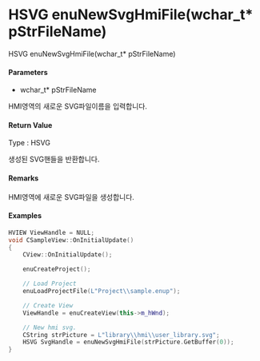 # HSVG enuNewSvgHmiFile\(wchar\_t\* pStrFileName\)

HSVG enuNewSvgHmiFile\(wchar\_t\* pStrFileName\)

#### Parameters

* wchar\_t\* pStrFileName

HMI영역의 새로운 SVG파일이름을 입력합니다.

#### Return Value

Type : HSVG

생성된 SVG핸들을 반환합니다.

#### Remarks

HMI영역에 새로운 SVG파일을 생성합니다.

#### Examples

```cpp
HVIEW ViewHandle = NULL; 
void CSampleView::OnInitialUpdate() 
{ 
    CView::OnInitialUpdate(); 

    enuCreateProject(); 

    // Load Project
    enuLoadProjectFile(L"Project\\sample.enup"); 

    // Create View
    ViewHandle = enuCreateView(this->m_hWnd); 

    // New hmi svg. 
    CString strPicture = L"library\\hmi\\user_library.svg"; 
    HSVG SvgHandle = enuNewSvgHmiFile(strPicture.GetBuffer(0)); 
}
```



